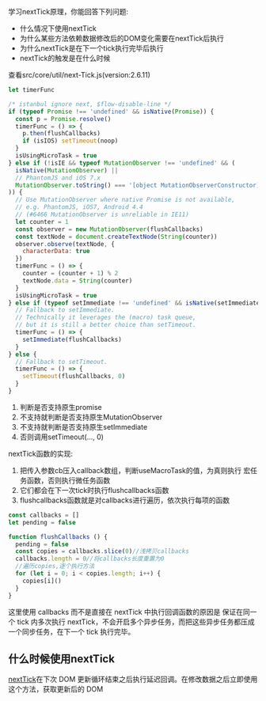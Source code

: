 学习nextTick原理，你能回答下列问题:
+ 什么情况下使用nextTick
+ 为什么某些方法依赖数据修改后的DOM变化需要在nextTick后执行
+ 为什么nextTick是在下一个tick执行完毕后执行
+ nextTick的触发是在什么时候

查看src/core/util/next-Tick.js(version:2.6.11)
```javascript
let timerFunc

/* istanbul ignore next, $flow-disable-line */
if (typeof Promise !== 'undefined' && isNative(Promise)) {
  const p = Promise.resolve()
  timerFunc = () => {
    p.then(flushCallbacks)
    if (isIOS) setTimeout(noop)
  }
  isUsingMicroTask = true
} else if (!isIE && typeof MutationObserver !== 'undefined' && (
  isNative(MutationObserver) ||
  // PhantomJS and iOS 7.x
  MutationObserver.toString() === '[object MutationObserverConstructor]'
)) {
  // Use MutationObserver where native Promise is not available,
  // e.g. PhantomJS, iOS7, Android 4.4
  // (#6466 MutationObserver is unreliable in IE11)
  let counter = 1
  const observer = new MutationObserver(flushCallbacks)
  const textNode = document.createTextNode(String(counter))
  observer.observe(textNode, {
    characterData: true
  })
  timerFunc = () => {
    counter = (counter + 1) % 2
    textNode.data = String(counter)
  }
  isUsingMicroTask = true
} else if (typeof setImmediate !== 'undefined' && isNative(setImmediate)) {
  // Fallback to setImmediate.
  // Technically it leverages the (macro) task queue,
  // but it is still a better choice than setTimeout.
  timerFunc = () => {
    setImmediate(flushCallbacks)
  }
} else {
  // Fallback to setTimeout.
  timerFunc = () => {
    setTimeout(flushCallbacks, 0)
  }
}
```
1. 判断是否支持原生promise
2. 不支持就判断是否支持原生MutationObserver
3. 不支持就判断是否支持原生setImmediate
4. 否则调用setTimeout(..., 0)

nextTick函数的实现:
1. 把传入参数cb压入callback数组，判断useMacroTask的值，为真则执行
宏任务函数，否则执行微任务函数
2. 它们都会在下一次tick时执行flushcallbacks函数
3. flushcallbacks函数就是对callbacks进行遍历，依次执行每项的函数
```javascript
const callbacks = []
let pending = false

function flushCallbacks () {
  pending = false
  const copies = callbacks.slice(0)//浅拷贝callbacks
  callbacks.length = 0//将callbacks长度重置为0
  //遍历copies,逐个执行方法
  for (let i = 0; i < copies.length; i++) {
    copies[i]()
  }
}

```
这里使用 callbacks 而不是直接在 nextTick 中执行回调函数的原因是
保证在同一个 tick 内多次执行 nextTick，不会开启多个异步任务，而把这些异步任务都压成一个同步任务，在下一个 tick 执行完毕。
## 什么时候使用nextTick
[nextTick](https://cn.vuejs.org/v2/api/#vm-nextTick)在下次 DOM 更新循环结束之后执行延迟回调。在修改数据之后立即使用这个方法，获取更新后的 DOM



